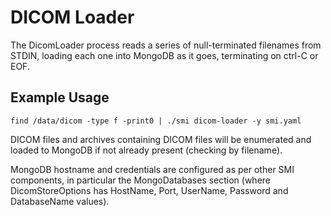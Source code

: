 # DICOM Loader

The DicomLoader process reads a series of null-terminated filenames from STDIN, loading each one into MongoDB as it goes, terminating on ctrl-C or EOF.

## Example Usage

```console
find /data/dicom -type f -print0 | ./smi dicom-loader -y smi.yaml
```

DICOM files and archives containing DICOM files will be enumerated and loaded to MongoDB if not already present (checking by filename).

MongoDB hostname and credentials are configured as per other SMI components, in particular the MongoDatabases section (where DicomStoreOptions has HostName, Port, UserName, Password and DatabaseName values).
